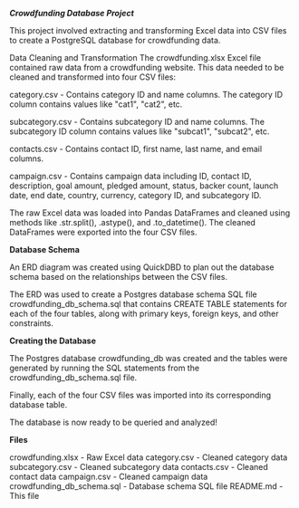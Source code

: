 ***Crowdfunding Database Project***

This project involved extracting and transforming Excel data into CSV files to create a PostgreSQL database for crowdfunding data.

Data Cleaning and Transformation
The crowdfunding.xlsx Excel file contained raw data from a crowdfunding website. This data needed to be cleaned and transformed into four CSV files:

category.csv - Contains category ID and name columns. The category ID column contains values like "cat1", "cat2", etc.

subcategory.csv - Contains subcategory ID and name columns. The subcategory ID column contains values like "subcat1", "subcat2", etc.

contacts.csv - Contains contact ID, first name, last name, and email columns.

campaign.csv - Contains campaign data including ID, contact ID, description, goal amount, pledged amount, status, backer count, launch date, end date, country, currency, category ID, and subcategory ID.

The raw Excel data was loaded into Pandas DataFrames and cleaned using methods like .str.split(), .astype(),  and .to_datetime(). The cleaned DataFrames were exported into the four CSV files.

**Database Schema**

An ERD diagram was created using QuickDBD to plan out the database schema based on the relationships between the CSV files.

The ERD was used to create a Postgres database schema SQL file crowdfunding_db_schema.sql that contains CREATE TABLE statements for each of the four tables, along with primary keys, foreign keys, and other constraints.

**Creating the Database**

The Postgres database crowdfunding_db was created and the tables were generated by running the SQL statements from the crowdfunding_db_schema.sql file.

Finally, each of the four CSV files was imported into its corresponding database table.

The database is now ready to be queried and analyzed!

**Files**

crowdfunding.xlsx - Raw Excel data
category.csv - Cleaned category data
subcategory.csv - Cleaned subcategory data
contacts.csv - Cleaned contact data
campaign.csv - Cleaned campaign data
crowdfunding_db_schema.sql - Database schema SQL file
README.md - This file
